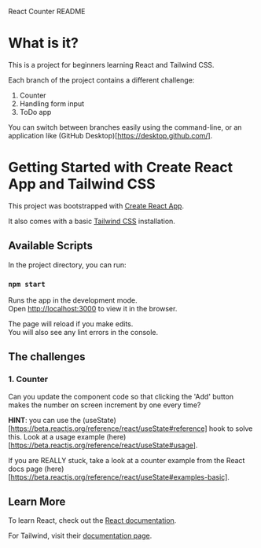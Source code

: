 React Counter README

# What is it?

This is a project for beginners learning React and Tailwind CSS.

Each branch of the project contains a different challenge:

1. Counter
2. Handling form input
3. ToDo app

You can switch between branches easily using the command-line, or an application like (GitHub Desktop)[https://desktop.github.com/].

# Getting Started with Create React App and Tailwind CSS

This project was bootstrapped with [Create React App](https://github.com/facebook/create-react-app).

It also comes with a basic [Tailwind CSS](https://tailwindcss.com/) installation.

## Available Scripts

In the project directory, you can run:

### `npm start`

Runs the app in the development mode.\
Open [http://localhost:3000](http://localhost:3000) to view it in the browser.

The page will reload if you make edits.\
You will also see any lint errors in the console.

## The challenges

### 1. Counter

Can you update the component code so that clicking the 'Add' button makes the number on screen increment by one every time?

**HINT**: you can use the (useState)[https://beta.reactjs.org/reference/react/useState#reference] hook to solve this. Look at a usage example (here)[https://beta.reactjs.org/reference/react/useState#usage].

If you are REALLY stuck, take a look at a counter example from the React docs page (here)[https://beta.reactjs.org/reference/react/useState#examples-basic].

## Learn More

To learn React, check out the [React documentation](https://beta.reactjs.org/).

For Tailwind, visit their [documentation page](https://tailwindcss.com/docs/installation).
